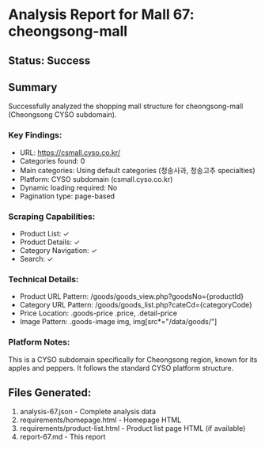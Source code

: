 # Analysis Report for Mall 67: cheongsong-mall

## Status: Success

## Summary
Successfully analyzed the shopping mall structure for cheongsong-mall (Cheongsong CYSO subdomain).

### Key Findings:
- URL: https://csmall.cyso.co.kr/
- Categories found: 0
- Main categories: Using default categories (청송사과, 청송고추 specialties)
- Platform: CYSO subdomain (csmall.cyso.co.kr)
- Dynamic loading required: No
- Pagination type: page-based

### Scraping Capabilities:
- Product List: ✓
- Product Details: ✓
- Category Navigation: ✓
- Search: ✓

### Technical Details:
- Product URL Pattern: /goods/goods_view.php?goodsNo={productId}
- Category URL Pattern: /goods/goods_list.php?cateCd={categoryCode}
- Price Location: .goods-price .price, .detail-price
- Image Pattern: .goods-image img, img[src*="/data/goods/"]

### Platform Notes:
This is a CYSO subdomain specifically for Cheongsong region, known for its apples and peppers.
It follows the standard CYSO platform structure.

## Files Generated:
1. analysis-67.json - Complete analysis data
2. requirements/homepage.html - Homepage HTML
3. requirements/product-list.html - Product list page HTML (if available)
4. report-67.md - This report
